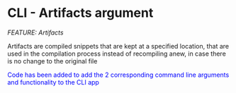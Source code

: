 # CLI - Artifacts argument
_FEATURE: Artifacts_

Artifacts are compiled snippets that are kept at a specified location, that are used in the compilation process instead of recompiling anew, in case there is no change to the original file

<span style="color:blue">Code has been added to add the 2 corresponding command line arguments and functionality to the CLI app</span>
